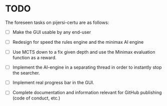 # TODO
The foreseen tasks on pijersi-certu are as follows:

- [ ] Make the GUI usable by any end-user
- [ ] Redesign for speed the rules engine and the minimax AI engine
- [ ] Use MCTS down to a fix given depth and use the Minimax evaluation function as a reward.
- [ ] Implement the AI-engine in a separating thread in order to instantly stop the searcher.
- [ ] Implement real progress bar in the GUI.
- [ ] Complete documentation and information relevant for GitHub publishing (code of conduct, etc.)

